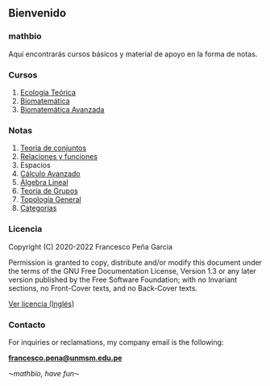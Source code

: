 ## Bienvenido
### mathbio

Aquí encontrarás cursos básicos y material de apoyo en la forma de notas.

### Cursos

1. [Ecología Teórica](https://francescoapg.github.io/mathbio/ecoteo)
2. [Biomatemática](https://francescoapg.github.io/mathbio/prebiomath)
3. [Biomatemática Avanzada](https://francescoapg.github.io/mathbio/biomath)

### Notas

1. [Teoría de conjuntos](https://francescoapg.github.io/mathbio/setheory)
2. [Relaciones y funciones](https://francescoapg.github.io/mathbio/functlations)
3. Espacios
4. [Cálculo Avanzado](https://francescoapg.github.io/mathbio/advcalc)
5. [Álgebra Lineal](https://francescoapg.github.io/mathbio/linalge)
6. [Teoría de Grupos](https://francescoapg.github.io/mathbio/groups)
7. [Topología General](https://francescoapg.github.io/mathbio/topos)
8. [Categorias](https://francescoapg.github.io/mathbio/cat)

### Licencia

Copyright (C) 2020-2022 Francesco Peña Garcia

Permission is granted to copy, distribute and/or modify this document under the terms of the GNU Free Documentation License, Version 1.3 or any later version published by the Free Software Foundation; with no Invariant sections, no Front-Cover texts, and no Back-Cover texts.

[Ver licencia (Inglés)](https://francescoapg.github.io/mathbio/lcs)

### Contacto

For inquiries or reclamations, my company email is the following:

**francesco.pena@unmsm.edu.pe**


_⁓mathbio, have fun⁓_
